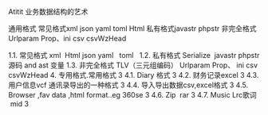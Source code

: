 Atitit 业务数据结构的艺术

通用格式
常见格式xml  json yaml  toml  Html 
私有格式javastr phpstr
非完全格式Urlparam Prop、ini csv csvWzHead


 1.1. 常见格式
xml  Html
json
yaml  
toml  
1.2. 私有格式
Serialize  javastr phpstr
源码 and ast
变量
1.3. 非完全格式
TLV（三元组编码）
Urlparam Prop、
ini
csv
csvWzHead
4. 专用格式.常用格式 3
4.1. Diary 格式 3
4.2. 财务记录excel 3
4.3. 用户信息vcf 通讯录导出的一种格式 3
4.4. 导入导出数据csv,excel格式 3
4.5. Browser ,fav data ,html format..eg 360se 3
4.6. Zip  rar 3
4.7. Music Lrc歌词  mid 3

